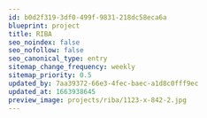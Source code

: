 ```yaml
---
id: b0d2f319-3df0-499f-9831-218dc58eca6a
blueprint: project
title: RIBA
seo_noindex: false
seo_nofollow: false
seo_canonical_type: entry
sitemap_change_frequency: weekly
sitemap_priority: 0.5
updated_by: 7aa39372-66e3-4fec-baec-a1d8c0fff9ec
updated_at: 1663938645
preview_image: projects/riba/1123-x-842-2.jpg
---
```


